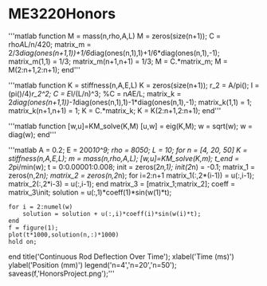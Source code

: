 # ME3220Honors

'''matlab
function M = mass(n,rho,A,L)
M = zeros(size(n+1));
C = rho*A*L/n/420;
matrix_m = 2/3*diag(ones(n+1,1))+1/6*diag(ones(n,1),1)+1/6*diag(ones(n,1),-1);
matrix_m(1,1) = 1/3; 
matrix_m(n+1,n+1) = 1/3;
M = C.*matrix_m;
M = M(2:n+1,2:n+1);
end'''

'''matlab
function K = stiffness(n,A,E,L)
K = zeros(size(n+1));
r_2 = A/pi();
I = (pi()/4)*r_2^2;
C = E*I/(L/n)^3;
%C = n*A*E/L;
matrix_k = 2*diag(ones(n+1,1))-1*diag(ones(n,1),1)-1*diag(ones(n,1),-1);
matrix_k(1,1) = 1;
matrix_k(n+1,n+1) = 1;
K = C.*matrix_k;
K = K(2:n+1,2:n+1);
end'''

'''matlab
function [w,u]=KM_solve(K,M)
[u,w] = eig(K,M);
w = sqrt(w);
w = diag(w);
end'''

'''matlab
A = 0.2;
E = 200*10^9;
rho = 8050;
L = 10;
for n = [4, 20, 50]
    K = stiffness(n,A,E,L);
    m = mass(n,rho,A,L);
    [w,u]=KM_solve(K,m);
    t_end = 2*pi/min(w);
    t = 0:0.00001:0.008;
    init = zeros(2*n,1);
    init(2*n) = -0.1;
    matrix_1 = zeros(n,2*n);
    matrix_2 = zeros(n,2*n);
    for i=2:n+1
        matrix_1(:,2*(i-1)) = u(:,i-1);
        matrix_2(:,2*i-3) = u(:,i-1);
    end
    matrix_3 = [matrix_1;matrix_2];
    coeff = matrix_3\init;
    solution = u(:,1)*coeff(1)*sin(w(1)*t);
    
    for i = 2:numel(w)
        solution = solution + u(:,i)*coeff(i)*sin(w(i)*t);
    end
    f = figure(1);
    plot(t*1000,solution(n,:)*1000)
    hold on;
    
end
title('Continuous Rod Deflection Over Time');
xlabel('Time (ms)')
ylabel('Position (mm)')
legend('n=4','n=20','n=50'); 
saveas(f,'HonorsProject.png');'''
